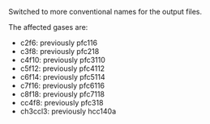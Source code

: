 Switched to more conventional names for the output files.

The affected gases are:

- c2f6: previously pfc116
- c3f8: previously pfc218
- c4f10: previously pfc3110
- c5f12: previously pfc4112
- c6f14: previously pfc5114
- c7f16: previously pfc6116
- c8f18: previously pfc7118
- cc4f8: previously pfc318
- ch3ccl3: previously hcc140a
